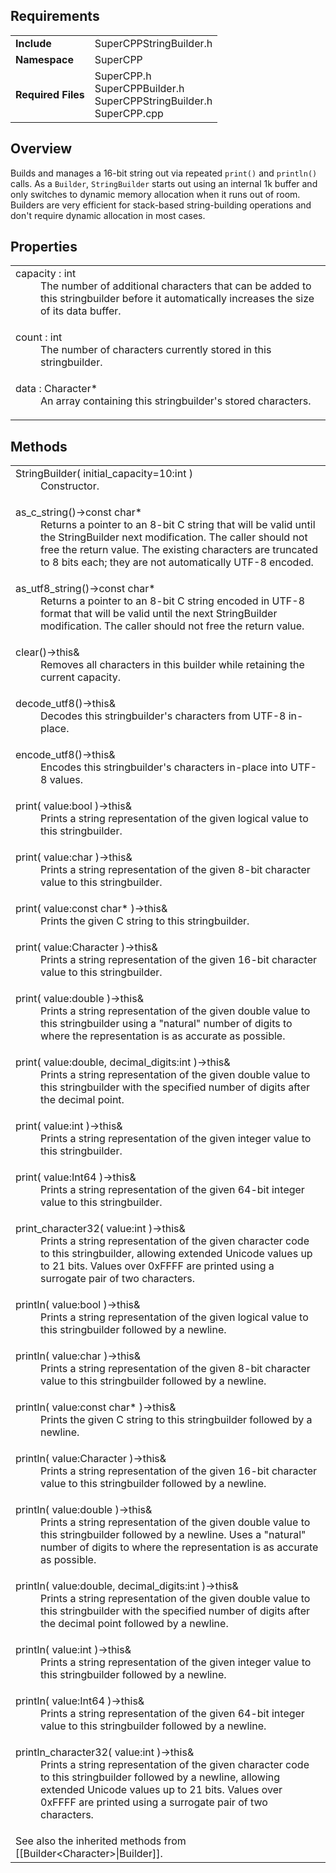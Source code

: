 ## Requirements
<table>
  <tr><td><b>Include</b></td><td>SuperCPPStringBuilder.h</td></tr>
  <tr><td><b>Namespace</b></td><td>SuperCPP</td></tr>
  <tr><td><b>Required Files</b></td>
  <td>
    SuperCPP.h<br>
    SuperCPPBuilder.h<br>
    SuperCPPStringBuilder.h<br>
    SuperCPP.cpp
  </td></tr>
</table>

## Overview
Builds and manages a 16-bit string out via repeated `print()` and `println()` calls.  As a `Builder`, `StringBuilder` starts out using an internal 1k buffer and only switches to dynamic memory allocation when it runs out of room.  Builders are very efficient for stack-based string-building operations and don't require dynamic allocation in most cases.

## Properties
<table>
  <tr><td>
    <dl><dt>
      capacity : int
    </dt><dd>
      The number of additional characters that can be added to this stringbuilder before it automatically increases the size of its data buffer.
    </dd></dl>
  </td></tr>
  <tr><td>
    <dl><dt>
      count : int
    </dt><dd>
      The number of characters currently stored in this stringbuilder.
    </dd></dl>
  </td></tr>
  <tr><td>
    <dl><dt>
      data : Character*
    </dt><dd>
      An array containing this stringbuilder's stored characters.
    </dd></dl>
  </td></tr>
</table>

## Methods
<table>
  <tr><td>
    <dl><dt>
      StringBuilder( initial_capacity=10:int )
    </dt><dd>
      Constructor.
    </dd></dl>
  </td></tr>
  <tr><td>
    <dl><dt>
      as_c_string()→const char*
    </dt><dd>
      Returns a pointer to an 8-bit C string that will be valid until the StringBuilder next modification.  The caller should not free the return value.  The existing characters are truncated to 8 bits each; they are not automatically UTF-8 encoded.
    </dd></dl>
  </td></tr>
  <tr><td>
    <dl><dt>
      as_utf8_string()→const char*
    </dt><dd>
      Returns a pointer to an 8-bit C string encoded in UTF-8 format that will be valid until the next StringBuilder modification.  The caller should not free the return value.
    </dd></dl>
  </td></tr>
  <tr><td>
    <dl><dt>
      clear()→this&
    </dt><dd>
      Removes all characters in this builder while retaining the current capacity.
    </dd></dl>
  </td></tr>
  <tr><td>
    <dl><dt>
      decode_utf8()→this&
    </dt><dd>
      Decodes this stringbuilder's characters from UTF-8 in-place.
    </dd></dl>
  </td></tr>
  <tr><td>
    <dl><dt>
      encode_utf8()→this&
    </dt><dd>
      Encodes this stringbuilder's characters in-place into UTF-8 values.
    </dd></dl>
  </td></tr>

  <tr><td>
    <dl><dt>
      print( value:bool )→this&
    </dt><dd>
      Prints a string representation of the given logical value to this stringbuilder.
    </dd></dl>
  </td></tr>
  <tr><td>
    <dl><dt>
      print( value:char )→this&
    </dt><dd>
      Prints a string representation of the given 8-bit character value to this stringbuilder.
    </dd></dl>
  </td></tr>
  <tr><td>
    <dl><dt>
      print( value:const char* )→this&
    </dt><dd>
      Prints the given C string to this stringbuilder.
    </dd></dl>
  </td></tr>
  <tr><td>
    <dl><dt>
      print( value:Character )→this&
    </dt><dd>
      Prints a string representation of the given 16-bit character value to this stringbuilder.
    </dd></dl>
  </td></tr>
  <tr><td>
    <dl><dt>
      print( value:double )→this&
    </dt><dd>
      Prints a string representation of the given double value to this stringbuilder using a "natural" number of digits to where the representation is as accurate as possible.
    </dd></dl>
  </td></tr>
  <tr><td>
    <dl><dt>
      print( value:double, decimal_digits:int )→this&
    </dt><dd>
      Prints a string representation of the given double value to this stringbuilder with the specified number of digits after the decimal point.
    </dd></dl>
  </td></tr>
  <tr><td>
    <dl><dt>
      print( value:int )→this&
    </dt><dd>
      Prints a string representation of the given integer value to this stringbuilder.
    </dd></dl>
  </td></tr>
  <tr><td>
    <dl><dt>
      print( value:Int64 )→this&
    </dt><dd>
      Prints a string representation of the given 64-bit integer value to this stringbuilder.
    </dd></dl>
  </td></tr>
  <tr><td>
    <dl><dt>
      print_character32( value:int )→this&
    </dt><dd>
      Prints a string representation of the given character code to this stringbuilder, allowing extended Unicode values up to 21 bits.  Values over 0xFFFF are printed using a surrogate pair of two characters.
    </dd></dl>
  </td></tr>

  <tr><td>
    <dl><dt>
      println( value:bool )→this&
    </dt><dd>
      Prints a string representation of the given logical value to this stringbuilder followed by a newline.
    </dd></dl>
  </td></tr>
  <tr><td>
    <dl><dt>
      println( value:char )→this&
    </dt><dd>
      Prints a string representation of the given 8-bit character value to this stringbuilder followed by a newline.
    </dd></dl>
  </td></tr>
  <tr><td>
    <dl><dt>
      println( value:const char* )→this&
    </dt><dd>
      Prints the given C string to this stringbuilder followed by a newline.
    </dd></dl>
  </td></tr>
  <tr><td>
    <dl><dt>
      println( value:Character )→this&
    </dt><dd>
      Prints a string representation of the given 16-bit character value to this stringbuilder followed by a newline.
    </dd></dl>
  </td></tr>
  <tr><td>
    <dl><dt>
      println( value:double )→this&
    </dt><dd>
      Prints a string representation of the given double value to this stringbuilder followed by a newline.  Uses a "natural" number of digits to where the representation is as accurate as possible.
    </dd></dl>
  </td></tr>
  <tr><td>
    <dl><dt>
      println( value:double, decimal_digits:int )→this&
    </dt><dd>
      Prints a string representation of the given double value to this stringbuilder with the specified number of digits after the decimal point followed by a newline.
    </dd></dl>
  </td></tr>
  <tr><td>
    <dl><dt>
      println( value:int )→this&
    </dt><dd>
      Prints a string representation of the given integer value to this stringbuilder followed by a newline.
    </dd></dl>
  </td></tr>
  <tr><td>
    <dl><dt>
      println( value:Int64 )→this&
    </dt><dd>
      Prints a string representation of the given 64-bit integer value to this stringbuilder followed by a newline.
    </dd></dl>
  </td></tr>
  <tr><td>
    <dl><dt>
      println_character32( value:int )→this&
    </dt><dd>
      Prints a string representation of the given character code to this stringbuilder followed by a newline, allowing extended Unicode values up to 21 bits.  Values over 0xFFFF are printed using a surrogate pair of two characters.
    </dd></dl>
  </td></tr>
  <tr><td>
      See also the inherited methods from [[Builder&lt;Character&gt;|Builder]].
  </td></tr>

</table>
